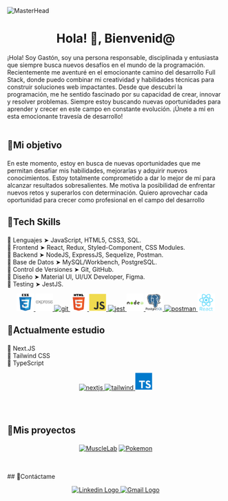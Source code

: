 
![MasterHead](https://camo.githubusercontent.com/ba9f3bd30647e352a3f5e1e45eb45c6ec7bad6155cd16aaedf4a426738da0ca5/68747470733a2f2f696e646f616e616c79746963612e636f6d2f7374617469632f696d616765732f62616e6e6572722e676966)
<h1 align="center">Hola! 👋, Bienvenid@</h1>
¡Hola! Soy Gastón, soy una persona responsable, disciplinada y entusiasta que siempre busca nuevos desafíos en el mundo de la programación. Recientemente me aventuré en el emocionante camino del desarrollo Full Stack, donde puedo combinar mi creatividad y habilidades técnicas para construir soluciones web impactantes. Desde que descubrí la programación, me he sentido fascinado por su capacidad de crear, innovar y resolver problemas. Siempre estoy buscando nuevas oportunidades para aprender y crecer en este campo en constante evolución. ¡Únete a mí en esta emocionante travesía de desarrollo!
<br/>
<br/>
<p align="center">

## 📌Mi objetivo </p>

En este momento, estoy en busca de nuevas oportunidades que me permitan desafiar mis habilidades, mejorarlas y adquirir nuevos conocimientos. Estoy totalmente comprometido a dar lo mejor de mí para alcanzar resultados sobresalientes. Me motiva la posibilidad de enfrentar nuevos retos y superarlos con determinación. Quiero aprovechar cada oportunidad para crecer como profesional en el campo del desarrollo
<p align="center">

## 📌Tech Skills</p>
💢 Lenguajes ➤ JavaScript, HTML5, CSS3, SQL.
<br>
💢 Frontend ➤ React, Redux, Styled-Component, CSS Modules.
<br>
💢 Backend ➤ NodeJS, ExpressJS, Sequelize, Postman.
<br>
💢 Base de Datos ➤ MySQL/Workbench, PostgreSQL.
<br>
💢 Control de Versiones ➤ Git, GitHub.
<br>
💢 Diseño ➤ Material UI, UI/UX Developer, Figma.
<br>
💢 Testing ➤ JestJS.
<p align="center">
 <a href="https://www.w3schools.com/css/" target="_blank" rel="noreferrer"> 
<img src="https://raw.githubusercontent.com/devicons/devicon/master/icons/css3/css3-original-wordmark.svg" alt="css3" width="40" height="40"/> </a> <a href="https://expressjs.com" target="_blank" rel="noreferrer"> <img src="https://raw.githubusercontent.com/devicons/devicon/master/icons/express/express-original-wordmark.svg" alt="express" width="40" height="40"/> </a> <a href="https://git-scm.com/" target="_blank" rel="noreferrer"> 
<img src="https://www.vectorlogo.zone/logos/git-scm/git-scm-icon.svg" alt="git" width="40" height="40"/> </a> <a href="https://www.w3.org/html/" target="_blank" rel="noreferrer">
<img src="https://raw.githubusercontent.com/devicons/devicon/master/icons/html5/html5-original-wordmark.svg" alt="html5" width="40" height="40"/> </a> <a href="https://developer.mozilla.org/en-US/docs/Web/JavaScript" target="_blank" rel="noreferrer"> 
<img src="https://raw.githubusercontent.com/devicons/devicon/master/icons/javascript/javascript-original.svg" alt="javascript" width="40" height="40"/> </a> <a href="https://jestjs.io" target="_blank" rel="noreferrer"> 
<img src="https://www.vectorlogo.zone/logos/jestjsio/jestjsio-icon.svg" alt="jest" width="40" height="40"/> </a> <a href="https://nodejs.org" target="_blank" rel="noreferrer"> <img src="https://raw.githubusercontent.com/devicons/devicon/master/icons/nodejs/nodejs-original-wordmark.svg" alt="nodejs" width="40" height="40"/> </a> <a href="https://www.postgresql.org" target="_blank" rel="noreferrer"> 
<img src="https://raw.githubusercontent.com/devicons/devicon/master/icons/postgresql/postgresql-original-wordmark.svg" alt="postgresql" width="40" height="40"/> </a> <a href="https://postman.com" target="_blank" rel="noreferrer">
<img src="https://www.vectorlogo.zone/logos/getpostman/getpostman-icon.svg" alt="postman" width="40" height="40"/> </a> <a href="https://reactjs.org/" target="_blank" rel="noreferrer"> <img src="https://raw.githubusercontent.com/devicons/devicon/master/icons/react/react-original-wordmark.svg" alt="react" width="40" height="40"/> </a>
</p>
<p align="center"> 

## 📌Actualmente estudio</p>
📖 Next.JS
<br>
📖 Tailwind CSS
<br>
📖 TypeScript
<br>
<p align="center"> </a> <a href="https://nextjs.org/" target="_blank" rel="noreferrer"> <img src="https://res.cloudinary.com/nacho-morales/image/upload/v1683592962/nextjs-removebg-preview_1_lqlbyg.png" alt="nextjs" width="40" height="40"/> </a> <a href="https://tailwindcss.com/" target="_blank" rel="noreferrer"> <img src="https://www.vectorlogo.zone/logos/tailwindcss/tailwindcss-icon.svg" alt="tailwind" width="40" height="40"/> </a> <a href="https://www.typescriptlang.org/" target="_blank" rel="noreferrer"> <img src="https://raw.githubusercontent.com/devicons/devicon/master/icons/typescript/typescript-original.svg" alt="typescript" width="40" height="40"/> </a> </p>
<br></br>

<p align="center">

## 📌Mis proyectos</p>
<p align="center">
<a href="https://github.com/GastonComparin/MuscleLab"><img width="282" src="https://denvercoder1-github-readme-stats.vercel.app/api/pin/?username=gastoncomparin&repo=Musclelab&theme=gruvbox&hide_border=true&show_icons=true" alt="MuscleLab"></a>
<a href="https://github.com/GastonComparin/PI-POKEMON"><img width="282" src="https://denvercoder1-github-readme-stats.vercel.app/api/pin/?username=gastoncomparin&repo=PI-POKEMON&theme=gruvbox&hide_border=true&show_icons=true" alt="Pokemon"></a>
</p>
<br></br>
## 📌Contáctame</p>
<p align="center">
    <a href="https://www.linkedin.com/in/gaston-comparin-34607925a/" ><img src="https://cdn.icon-icons.com/icons2/99/PNG/512/linkedin_socialnetwork_17441.png" alt="Linkedin Logo" height="70" >
    <a href="mailto:gastoncomparin92@gmail.com" ><img src="https://cdn.icon-icons.com/icons2/2631/PNG/512/gmail_new_logo_icon_159149.png" alt="Gmail Logo" height="80" >
</p>




